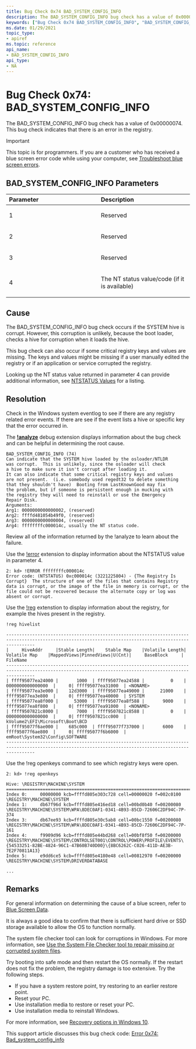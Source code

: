 ```yaml
---
title: Bug Check 0x74 BAD_SYSTEM_CONFIG_INFO
description: The BAD_SYSTEM_CONFIG_INFO bug check has a value of 0x00000074. This bug check indicates that there is an error in the registry.
keywords: ["Bug Check 0x74 BAD_SYSTEM_CONFIG_INFO", "BAD_SYSTEM_CONFIG_INFO"]
ms.date: 01/29/2021
topic_type:
- apiref
ms.topic: reference
api_name:
- BAD_SYSTEM_CONFIG_INFO
api_type:
- NA
---
```


# Bug Check 0x74: BAD\_SYSTEM\_CONFIG\_INFO

The BAD\_SYSTEM\_CONFIG\_INFO bug check has a value of 0x00000074. This bug check indicates that there is an error in the registry.

> [!IMPORTANT]
> This topic is for programmers. If you are a customer who has received a blue screen error code while using your computer, see [Troubleshoot blue screen errors](https://www.windows.com/stopcode).


## BAD\_SYSTEM\_CONFIG\_INFO Parameters


<table>
<colgroup>
<col width="50%" />
<col width="50%" />
</colgroup>
<thead>
<tr class="header">
<th align="left">Parameter</th>
<th align="left">Description</th>
</tr>
</thead>
<tbody>
<tr class="odd">
<td align="left"><p>1</p></td>
<td align="left"><p>Reserved</p></td>
</tr>
<tr class="even">
<td align="left"><p>2</p></td>
<td align="left"><p>Reserved</p></td>
</tr>
<tr class="odd">
<td align="left"><p>3</p></td>
<td align="left"><p>Reserved</p></td>
</tr>
<tr class="even">
<td align="left"><p>4</p></td>
<td align="left"><p>The NT status value/code (if it is available)</p></td>
</tr>
</tbody>
</table>

 

## Cause

The BAD\_SYSTEM\_CONFIG\_INFO bug check occurs if the SYSTEM hive is corrupt. However, this corruption is unlikely, because the boot loader, checks a hive for corruption when it loads the hive.

This bug check can also occur if some critical registry keys and values are missing. The keys and values might be missing if a user manually edited the registry or if an application or service corrupted the registry.

Looking up the NT status value returned in parameter 4 can provide additional information, see [NTSTATUS Values](/openspecs/windows_protocols/ms-erref/596a1078-e883-4972-9bbc-49e60bebca55) for a listing. 

## Resolution

Check in the Windows system eventlog to see if there are any registry related error events. If there are see if the event lists a hive or specific key that the error occurred in.

The [**!analyze**](-analyze.md) debug extension displays information about the bug check and can be helpful in determining the root cause.

```dbgcmd
BAD_SYSTEM_CONFIG_INFO (74)
Can indicate that the SYSTEM hive loaded by the osloader/NTLDR
was corrupt.  This is unlikely, since the osloader will check
a hive to make sure it isn't corrupt after loading it.
It can also indicate that some critical registry keys and values
are not present.  (i.e. somebody used regedt32 to delete something
that they shouldn't have)  Booting from LastKnownGood may fix
the problem, but if someone is persistent enough in mucking with
the registry they will need to reinstall or use the Emergency
Repair Disk.
Arguments:
Arg1: 0000000000000002, (reserved)
Arg2: ffffd481054b49f0, (reserved)
Arg3: 0000000000000004, (reserved)
Arg4: ffffffffc000014c, usually the NT status code.

```

Review all of the information returned by the !analyze to learn about the failure.

Use the [!error](-error.md) extension to display information about the NTSTATUS value in parameter 4.

```dbgcmd
2: kd> !ERROR ffffffffc000014c
Error code: (NTSTATUS) 0xc000014c (3221225804) - {The Registry Is Corrupt}  The structure of one of the files that contains Registry data is corrupt, or the image of the file in memory is corrupt, or the file could not be recovered because the alternate copy or log was absent or corrupt.
```

Use the [!reg](-reg.md) extenstion to display information about the registry, for example the hives present in the registry.

```dbgcmd
!reg hivelist

-------------------------------------------------------------------------------------------------------------------------------------------------------
|     HiveAddr     |Stable Length|    Stable Map    |Volatile Length|    Volatile Map    |MappedViews|PinnedViews|U(Cnt)|     BaseBlock     | FileName 
-------------------------------------------------------------------------------------------------------------------------------------------------------
| ffff95077ea24000 |       1000  | ffff95077ea24588 |          0    |  0000000000000000  |     0| ffff95077ea31000  | <NONAME>
| ffff95077ea3e000 |    12d3000  | ffff95077ea49000 |      21000    |  ffff95077ea3e800  |     0| ffff95077ea40000  | SYSTEM
| ffff95077ea8f000 |      53000  | ffff95077ea8f588 |       9000    |  ffff95077ea8f800  |     0| ffff95077ea91000  | <NONAME>
| ffff9507821c8000 |       7000  | ffff9507821c8588 |          0    |  0000000000000000  |     0| ffff9507821cc000  | kVolume2\EFI\Microsoft\Boot\BCD
| ffff95077f6ae000 |    685c000  | ffff95077f737000 |       6000    |  ffff95077f6ae800  |     0| ffff95077f6b6000  | emRoot\System32\Config\SOFTWARE
-------------------------------------------------------------------------------------------------------------------------------------------------------
```

Use the !reg openkeys command to see which registry keys were open.

```dbgcmd
2: kd> !reg openkeys

Hive: \REGISTRY\MACHINE\SYSTEM
===========================================================================================
Index 0: 	 00000000 kcb=ffffd805e303c728 cell=00000020 f=002c0100 \REGISTRY\MACHINE\SYSTEM
Index 1: 	 db67f96d kcb=ffffd805e416ed18 cell=00bd0b40 f=00200080 \REGISTRY\MACHINE\SYSTEM\WPA\8DEC0AF1-0341-4B93-85CD-72606C2DF94C-7P-374
Index 3: 	 db67ee93 kcb=ffffd805e30c5ab8 cell=00bc1550 f=00200080 \REGISTRY\MACHINE\SYSTEM\WPA\8DEC0AF1-0341-4B93-85CD-72606C2DF94C-7P-161
Index 4: 	 f9909d96 kcb=ffffd805e44bd268 cell=00bf8f50 f=00200000 \REGISTRY\MACHINE\SYSTEM\CONTROLSET001\CONTROL\POWER\PROFILE\EVENTS\{54533251-82BE-4824-96C1-47B60B740D00}\{8BC6262C-C026-411D-AE3B-7E2F70811A13}
Index 5: 	 e9dd6ce5 kcb=ffffd805e4180e48 cell=00812970 f=00200000 \REGISTRY\MACHINE\SYSTEM\DRIVERDATABASE

...

```

## Remarks

For general information on determining the cause of a blue screen, refer to [Blue Screen Data](blue-screen-data.md).

It is always a good idea to confirm that there is sufficient hard drive or SSD storage available to allow the OS to function normally.

The system file checker tool can look for corruptions in Windows. For more information, see [Use the System File Checker tool to repair missing or corrupted system files](https://support.microsoft.com/topic/use-the-system-file-checker-tool-to-repair-missing-or-corrupted-system-files-79aa86cb-ca52-166a-92a3-966e85d4094e).

Try booting into safe mode and then restart the OS normally. If the restart does not fix the problem, the registry damage is too extensive. Try the following steps.

- If you have a system restore point, try restoring to an earlier restore point.
- Reset your PC.
- Use installation media to restore or reset your PC.
- Use installation media to reinstall Windows.

For more information, see [Recovery options in Windows 10](https://support.microsoft.com/help/12415/windows-10-recovery-options#).

This support article discusses this bug check code: [Error 0x74: Bad_system_config_info](https://support.microsoft.com/help/4028653/windows-error-0x74-badsystemconfiginfo)
